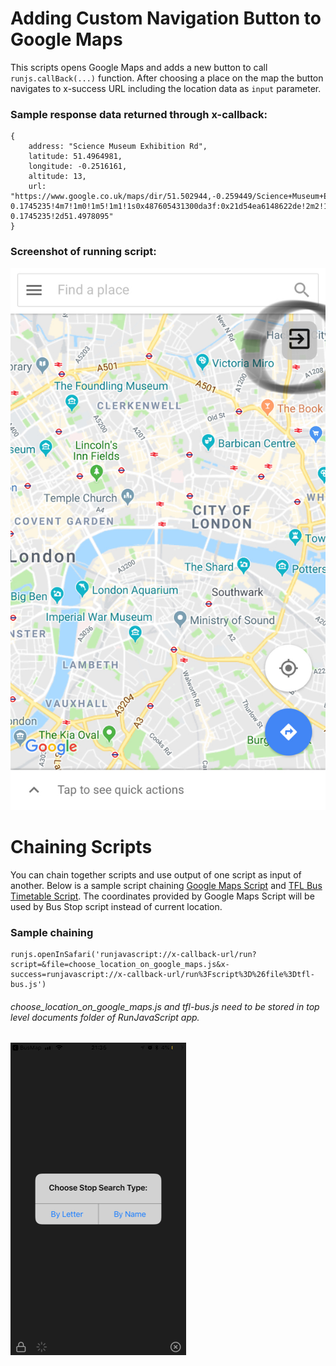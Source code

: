 # Adding Custom Navigation Button to Google Maps
This scripts opens Google Maps and adds a new button to call `runjs.callBack(...)` function. After choosing a place on the map the button navigates to x-success URL including the location data as `input` parameter. 

### Sample response data returned through x-callback:
```
{
    address: "Science Museum Exhibition Rd",
    latitude: 51.4964981,
    longitude: -0.2516161,
    altitude: 13,
    url: "https://www.google.co.uk/maps/dir/51.502944,-0.259449/Science+Museum+Exhibition+Rd/@51.4964981,-0.2516161,13z/data=!3m2!4b1!5s0x4876055ccd3a7de3:0x68cad3184144cba0!4m15!1m6!3m5!1s0x487605431300da3f:0x21d54ea6148622de!2sScience+Museum!8m2!3d51.4978095!4d-0.1745235!4m7!1m0!1m5!1m1!1s0x487605431300da3f:0x21d54ea6148622de!2m2!1d-0.1745235!2d51.4978095"
}
```

### Screenshot of running script:
![Google Maps with custom navigation button](choose_location_on_google_maps.jpg "Sample screenshot")

# Chaining Scripts
You can chain together scripts and use output of one script as input of another. Below is a sample script chaining [Google Maps Script](choose_location_on_google_maps.js) and [TFL Bus Timetable Script](../../tfl/tfl-bus.js). The coordinates provided by Google Maps Script will be used by Bus Stop script instead of current location.

### Sample chaining
```
runjs.openInSafari('runjavascript://x-callback-url/run?script=&file=choose_location_on_google_maps.js&x-success=runjavascript://x-callback-url/run%3Fscript%3D%26file%3Dtfl-bus.js')
```
###### choose_location_on_google_maps.js and tfl-bus.js need to be stored in top level documents folder of RunJavaScript app.

![Script Chaining Demo](demo.gif)
